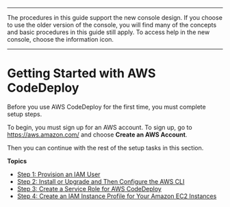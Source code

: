 --------

 The procedures in this guide support the new console design\. If you choose to use the older version of the console, you will find many of the concepts and basic procedures in this guide still apply\. To access help in the new console, choose the information icon\. 

--------

# Getting Started with AWS CodeDeploy<a name="getting-started-codedeploy"></a>

Before you use AWS CodeDeploy for the first time, you must complete setup steps\.

To begin, you must sign up for an AWS account\. To sign up, go to [https://aws\.amazon\.com/](https://aws.amazon.com/) and choose **Create an AWS Account**\.

Then you can continue with the rest of the setup tasks in this section\.

**Topics**
+ [Step 1: Provision an IAM User](getting-started-provision-user.md)
+ [Step 2: Install or Upgrade and Then Configure the AWS CLI](getting-started-configure-cli.md)
+ [Step 3: Create a Service Role for AWS CodeDeploy](getting-started-create-service-role.md)
+ [Step 4: Create an IAM Instance Profile for Your Amazon EC2 Instances](getting-started-create-iam-instance-profile.md)